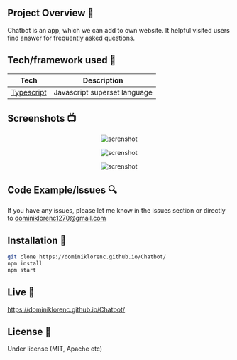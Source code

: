 ## Project Overview 🎉

Chatbot is an app, which we can add to own website. It helpful visited users find answer for frequently asked questions. 

## Tech/framework used 🔧

| Tech                                                        | Description                                          |
| -------------------------------------------------------     | ---------------------------------------------------- |
| [Typescript](https://www.typescriptlang.org/)               | Javascript superset language                         |

## Screenshots 📺

<p align="center">
  <img src="https://user-images.githubusercontent.com/47724664/167592988-4a4a00e1-93a2-41c3-aea1-b9b576130ae8.png" alt="screnshot">
</p>

<p align="center">
  <img src="https://user-images.githubusercontent.com/47724664/167592992-e259fe5b-8c70-40ac-9a16-c981f03d0641.png" alt="screnshot">
</p>

<p align="center">
  <img src="https://user-images.githubusercontent.com/47724664/167592994-900e814e-99f2-409b-b4f7-fc29bf8ff0a8.png" alt="screnshot">
</p>


## Code Example/Issues 🔍

If you have any issues, please let me know in the issues section or directly to dominiklorenc1270@gmail.com

## Installation 💾

```bash
git clone https://dominiklorenc.github.io/Chatbot/
npm install
npm start
```

## Live 📍
https://dominiklorenc.github.io/Chatbot/

## License 🔱

Under license (MIT, Apache etc)

